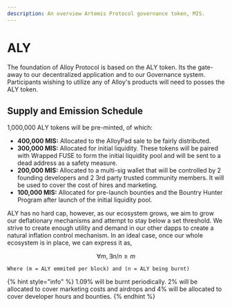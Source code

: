 ```yaml
---
description: An overview Artemis Protocol governance token, MIS.
---
```


# ALY

The foundation of Alloy Protocol is based on the ALY token. Its the gate-away to our decentralized application and to our Governance system. Participants wishing to utilize any of Alloy's products will need to posses the ALY token.

## Supply and Emission Schedule

1,000,000 ALY tokens will be pre-minted, of which:

* **400,000 MIS:** Allocated to the AlloyPad sale to be fairly distributed.
* **300,000 MIS:** Allocated for initial liquidity. These tokens will be paired with Wrapped FUSE to form the initial liquidity pool and will be sent to a dead address as a safety measure.
* **200,000 MIS:** Allocated to a multi-sig wallet that will be controlled by 2 founding developers and 2 3rd party trusted community members. It will be used to cover the cost of hires and marketing.
* **100,000 MIS:** Allocated for pre-launch bounties and the Bountry Hunter Program after launch of the initial liquidity pool.

ALY has no hard cap, however, as our ecosystem grows, we aim to grow our deflationary mechanisms and attempt to stay below a set threshold. We strive to create enough utility and demand in our other dapps to create a natural inflation control mechanism. In an ideal case, once our whole ecosystem is in place, we can express it as,

$$
∀m,∃n/n≥m
$$

`Where (m = ALY emmited per block) and (n = ALY being burnt)`

{% hint style="info" %}
1.09% will be burnt periodically. 2% will be allocated to cover marketing costs and airdrops and 4% will be allocated to cover developer hours and bounties.
{% endhint %}

